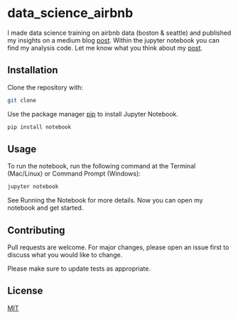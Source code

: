 # data_science_airbnb
I made data science training on airbnb data (boston & seattle) and published my insights on a medium blog [post](https://mx-hsl.medium.com/airbnb-data-boston-vs-seattle-a96cf5606d22).
Within the jupyter notebook you can find my analysis code.
Let me know what you think about my [post](https://mx-hsl.medium.com/airbnb-data-boston-vs-seattle-a96cf5606d22).



## Installation

Clone the repository with:
```bash
git clone 
```
Use the package manager [pip](https://pip.pypa.io/en/stable/) to install Jupyter Notebook.

```bash
pip install notebook
```

## Usage

To run the notebook, run the following command at the Terminal (Mac/Linux) or Command Prompt (Windows):
```bash
jupyter notebook
```
See Running the Notebook for more details.
Now you can open my notebook and get started.

## Contributing
Pull requests are welcome. For major changes, please open an issue first to discuss what you would like to change.

Please make sure to update tests as appropriate.

## License
[MIT](https://choosealicense.com/licenses/mit/)
